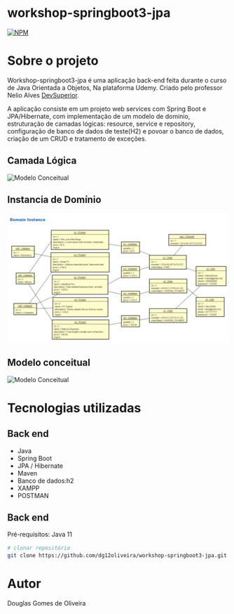 # workshop-springboot3-jpa
[![NPM](https://img.shields.io/npm/l/react)](https://github.com/dg12oliveira/workshop-springboot3-jpa/blob/main/LICENSE) 

# Sobre o projeto
Workshop-springboot3-jpa é uma aplicação back-end feita durante o curso de Java Orientada a Objetos, Na plataforma Udemy. Criado pelo professor Nelio Alves [DevSuperior](https://www.udemy.com/course/java-curso-completo/").

A aplicação consiste em um projeto web services com Spring Boot e JPA/Hibernate, com implementação de um modelo de domínio, estruturação de camadas lógicas: resource, service e repository, 
configuração de banco de dados de teste(H2) e povoar o banco de dados, criação de um CRUD e tratamento de exceções.

## Camada Lógica
![Modelo Conceitual](https://github.com/dg12oliveira/workshop-springboot3-jpa/blob/main/pasta%20img/Camadas%20L%C3%B3gicas.png)

## Instancia de Domínio
![Modelo Conceitual](https://github.com/dg12oliveira/workshop-springboot3-jpa/blob/main/pasta%20img/inst%C3%A2ncia%20de%20dom%C3%ADnio.png)

## Modelo conceitual
![Modelo Conceitual](https://github.com/dg12oliveira/workshop-springboot3-jpa/blob/main/pasta%20img/Modelo%20de%20dom%C3%ADnio.png)

# Tecnologias utilizadas
## Back end
- Java
- Spring Boot
- JPA / Hibernate
- Maven
- Banco de dados:h2
- XAMPP
- POSTMAN
## Back end
Pré-requisitos: Java 11

```bash
# clonar repositório
git clone https://github.com/dg12oliveira/workshop-springboot3-jpa.git

```
# Autor

Douglas Gomes de Oliveira

